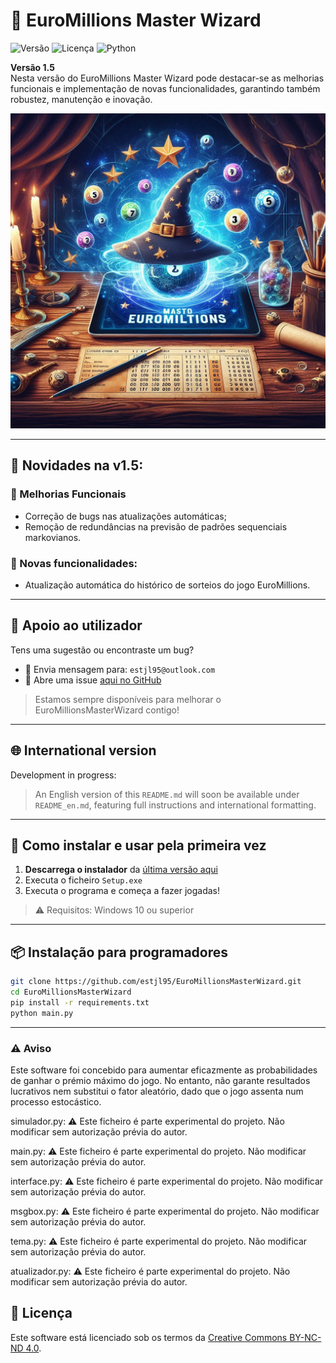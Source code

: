 # 🎲 EuroMillions Master Wizard

![Versão](https://img.shields.io/github/v/release/estjl95/EuroMillionsMasterWizard)
![Licença](https://img.shields.io/badge/licença-CC--BY--NC--ND%204.0-lightgrey)
![Python](https://img.shields.io/badge/python-3.11+-yellow)

**Versão 1.5**  
Nesta versão do EuroMillions Master Wizard pode destacar-se as melhorias funcionais e implementação de novas funcionalidades, garantindo também robustez, manutenção e inovação.

![splash](splash.png)

---

## 🚀 Novidades na v1.5:

### 🔧 Melhorias Funcionais
- Correção de bugs nas atualizações automáticas;
- Remoção de redundâncias na previsão de padrões sequenciais markovianos.


### 📍 Novas funcionalidades:
- Atualização automática do histórico de sorteios do jogo EuroMillions.

---

## 💬 Apoio ao utilizador

Tens uma sugestão ou encontraste um bug?

- 📩 Envia mensagem para: `estjl95@outlook.com`
- 🐞 Abre uma issue [aqui no GitHub](https://github.com/estjl95/EuroMillionsMasterWizard/issues)

> Estamos sempre disponíveis para melhorar o EuroMillionsMasterWizard contigo!

---

## 🌐 International version

Development in progress:

> An English version of this `README.md` will soon be available under `README_en.md`, featuring full instructions and international formatting.

---

## 🚀 Como instalar e usar pela primeira vez

1. **Descarrega o instalador** da [última versão aqui](https://github.com/estjl95/EuroMillionsMasterWizard/releases)
2. Executa o ficheiro `Setup.exe`
3. Executa o programa e começa a fazer jogadas!

> ⚠️ Requisitos: Windows 10 ou superior

---

## 📦 Instalação para programadores

```bash
git clone https://github.com/estjl95/EuroMillionsMasterWizard.git
cd EuroMillionsMasterWizard
pip install -r requirements.txt
python main.py
```
---

### ⚠️ Aviso

Este software foi concebido para aumentar eficazmente as probabilidades de ganhar o prémio máximo do jogo. No entanto, não garante resultados lucrativos nem substitui o fator aleatório, dado que o jogo assenta num processo estocástico.

simulador.py:
⚠️ Este ficheiro é parte experimental do projeto.
Não modificar sem autorização prévia do autor.

main.py:
⚠️ Este ficheiro é parte experimental do projeto.
Não modificar sem autorização prévia do autor.

interface.py:
⚠️ Este ficheiro é parte experimental do projeto.
Não modificar sem autorização prévia do autor.

msgbox.py:
⚠️ Este ficheiro é parte experimental do projeto.
Não modificar sem autorização prévia do autor.

tema.py:
⚠️ Este ficheiro é parte experimental do projeto.
Não modificar sem autorização prévia do autor.

atualizador.py:
⚠️ Este ficheiro é parte experimental do projeto.
Não modificar sem autorização prévia do autor.

## 📜 Licença

Este software está licenciado sob os termos da [Creative Commons BY-NC-ND 4.0](https://creativecommons.org/licenses/by-nc-nd/4.0/).
